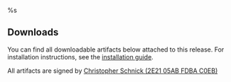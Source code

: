 %s

## Downloads

You can find all downloadable artifacts below attached to this release. For installation instructions, see the [installation guide](https://docs.xpipe.io/guide/installation).

All artifacts are signed by [Christopher Schnick (2E21 05AB FDBA C0EB)](https://xpipe.io/signatures/crschnick.asc)
